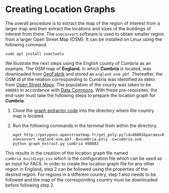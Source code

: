 # Creating Location Graphs

The overall procedure is to extract the map of the region of interest from a larger map and then extract the locations and sizes of the buildings of interest from there. The `osmconvert` software is used to obtain smaller region from a larger Open Street Map (OSM). It can be installed on Linux using the following command.

```shell
sudo apt install osmctools
```

We illustrate the next steps using the English county of Cumbria as an example. The OSM map of **England**, in which **Cumbria** is located, was downloaded from [GeoFabrik](http://download.geofabrik.de/europe/great-britain/england-latest.osm.pbf) and stored as `england.osm.pbf`. Thereafter, the OSM id of the relation corresponding to Cumbria was identified as `88065` from [Open Street Maps](https://www.openstreetmap.org/relation/88065). The population of the county was taken to be `498083` in accordance with [Data Commons](https://datacommons.org/tools/timeline#&place=nuts/UKD1&statsVar=Count_Person). With these pre-requisites, the end-user must take the following steps to prepare the location graph for **Cumbria**.

1. Clone the [graph extractor code](../auxiliary_code/Location_Graph_Generator) into the directory where the country map is located.
2. Run the following commands in the terminal from within the directory.

    ```shell
    wget http://polygons.openstreetmap.fr/get_poly.py?id=88065&params=0
    osmconvert england.osm.pbf -B=cumbria.poly -o=cumbria.osm
    python graph_extract.py cumbria 498083
    ```

This results in the creation of the location graph file named `cumbria_buildings.csv` which is the configuration file which can be used as an input for FACS. In order to create the location graph file for any other region in England, step 2 can be followed using the properties of the desired region. For regions in a different country, step 1 also needs to be followed and the map of the corresponding country must be downloaded before following step 2.
